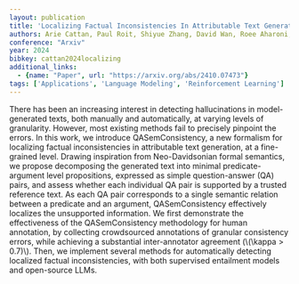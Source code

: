 ```yaml
---
layout: publication
title: 'Localizing Factual Inconsistencies In Attributable Text Generation'
authors: Arie Cattan, Paul Roit, Shiyue Zhang, David Wan, Roee Aharoni, Idan Szpektor, Mohit Bansal, Ido Dagan
conference: "Arxiv"
year: 2024
bibkey: cattan2024localizing
additional_links:
  - {name: "Paper", url: "https://arxiv.org/abs/2410.07473"}
tags: ['Applications', 'Language Modeling', 'Reinforcement Learning']
---
```

There has been an increasing interest in detecting hallucinations in
model-generated texts, both manually and automatically, at varying levels of
granularity. However, most existing methods fail to precisely pinpoint the
errors. In this work, we introduce QASemConsistency, a new formalism for
localizing factual inconsistencies in attributable text generation, at a
fine-grained level. Drawing inspiration from Neo-Davidsonian formal semantics,
we propose decomposing the generated text into minimal predicate-argument level
propositions, expressed as simple question-answer (QA) pairs, and assess
whether each individual QA pair is supported by a trusted reference text. As
each QA pair corresponds to a single semantic relation between a predicate and
an argument, QASemConsistency effectively localizes the unsupported
information. We first demonstrate the effectiveness of the QASemConsistency
methodology for human annotation, by collecting crowdsourced annotations of
granular consistency errors, while achieving a substantial inter-annotator
agreement (\\(\kappa > 0.7)\\). Then, we implement several methods for
automatically detecting localized factual inconsistencies, with both supervised
entailment models and open-source LLMs.
